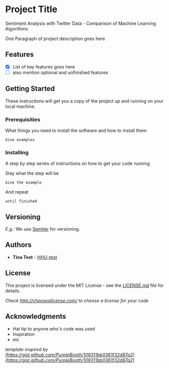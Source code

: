 # Project Title

Sentiment Analysis with Twitter Data - Comparison of Machine Learning Algorithms

One Paragraph of project description goes here

## Features ##

- [x] List of key features goes here
- [ ] also mention optional and unfinished features

## Getting Started

These instructions will get you a copy of the project up and running on your local machine.

### Prerequisities

What things you need to install the software and how to install them

```
Give examples
```

### Installing

A step by step series of instructions on how to get your code running

Stay what the step will be

```
Give the example
```

And repeat

```
until finished
```


## Versioning

*E.g.:* We use [SemVer](http://semver.org/) for versioning. 

## Authors

* **Tina Test** - [HHU-test](https://github.com/HHU-test)

## License

This project is licensed under the MIT License - see the [LICENSE.md](LICENSE.md) file for details.

*Check http://choosealicense.com/ to choose a license for your code*

## Acknowledgments

* Hat tip to anyone who's code was used
* Inspiration
* etc



*template inspired by [https://gist.github.com/PurpleBooth/109311bb0361f32d87a2](https://gist.github.com/PurpleBooth/109311bb0361f32d87a2)*
